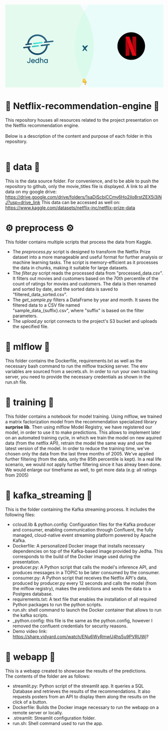 ![Screenshot](jedhaXnetflix.png)
# 🍿 Netflix-recommendation-engine 🍿
This repository houses all resources related to the project presentation on the Netflix recommendation engine.
<br><br>
Below is a description of the content and purpose of each folder in this repository.<br>
<br>

# 💾 data 💾
This is the data source folder. For convenience, and to be able to push the repository to github, only the movie_titles file is displayed.
A link to all the data on my google drive:
https://drive.google.com/drive/folders/1saDjScbiCCmy6Ho2ilo8rstZEX5i3iNJ?usp=drive_link
This data can be accessed as well on:
https://www.kaggle.com/datasets/netflix-inc/netflix-prize-data

# ⚙️ preprocess ⚙️ 
This folder contains multiple scripts that process the data from Kaggle.
- The *preprocess.py* script is designed to transform the Netflix Prize dataset into a more manageable and useful format for further analysis or machine learning tasks. The script is memory-efficient as it processes the data in chunks, making it suitable for large datasets.
- The *filter.py* script reads the processed data from "processed_data.csv". It filters out movies and customers based on the 70th percentile of the count of ratings for movies and customers. The data is then renamed and sorted by date, and the sorted data is saved to "filtered_data_sorted.csv".
- The *get_sample.py* filters a DataFrame by year and month. It saves the filtered data to a CSV file named    
"sample_data_{suffix}.csv", where "suffix" is based on the filter parameters.
- The *upload.py* script connects to the project's S3 bucket and uploads the specified file.

# 🚀 mlflow 🚀
This folder contains the Dockerfile, requirements.txt as well as the necessary bash command to run the mlflow tracking server. The env variables are sourced from a secrets.sh.
In order to run your own tracking server, you need to provide the necessary credentials as shown in the run.sh file.

# 🧠 training 🧠 
This folder contains a notebook for model training.
Using mlflow, we trained a matrix factorization model from the recommendation specialized library **surprise lib**. Then using mlflow Model Registry, we have registered our model, in order to use it to make predictions.
This allows to implement later on an automated training cycle, in which we train the model on new aquired data (from the netflix API), retrain the model the same way and use the latest version of the model.
In order to reduce the training time, we've chosen only the data from the last three months of 2005. We've applied further filtering (from the data, only the 85th percentile is kept).
In a real life scenario, we would not apply further filtering since it has alreay been done. We would enlarge our timeframe as well, to get more data (e.g: all ratings from 2005)

# 📡 kafka_streaming 📡 
This is the folder containing the Kafka streaming process. It includes the following files:
- ccloud.lib & python.config: Configuration files for the Kafka producer and consumer, enabling communication through Confluent, the fully managed, cloud-native event streaming platform powered by Apache Kafka.
- Dockerfile: A personalized Docker image that installs necessary dependencies on top of the Kafka-based image provided by Jedha. This corresponds to the build of the Docker image used during the presentation.
- producer.py: A Python script that calls the model's inference API, and produces messages in a TOPIC to be later consumed by the consumer.
- consumer.py: A Python script that receives the Netflix API's data, produced by producer.py every 12 seconds and calls the model (from the mlflow registry), makes the predictions and sends the data to a Postgres database.
- requirements.txt: A text file that enables the installation of all required Python packages to run the python scripts.
- run.sh: shell command to launch the Docker container that allows to run the kafka scripts.
- _python.config: this file is the same as the python.config, however I removed the confluent credentials for security reasons.
- Demo video link: https://share.vidyard.com/watch/ENu6WyRmwU4hs5u9PVRUWj?

# 🚀 webapp 🚀
This is a webapp created to showcase the results of the predictions.<br>
The contents of the folder are as follows:
- streamlit.py: Python script of the streamlit app. It queries a SQL Database and retrieves the results of the recommendations. It also requests posters from an API to display them along the results on the click of a button.
- Dockerfile: Builds the Docker image necessary to run the webapp on a remote server or locally.
- .streamlit: Streamlit configuration folder.
- run.sh: Shell command used to run the app.